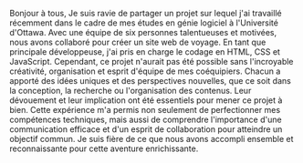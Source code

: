 Bonjour à tous,
Je suis ravie de partager un projet sur lequel j'ai travaillé récemment dans le cadre de mes études en génie logiciel à l'Université d'Ottawa. 
Avec une équipe de six personnes talentueuses et motivées, nous avons collaboré pour créer un site web de voyage.
En tant que principale développeuse, j'ai pris en charge le codage en HTML, CSS et JavaScript. Cependant, ce projet n'aurait pas été possible sans l'incroyable créativité, organisation et esprit d'équipe de mes coéquipiers. Chacun a apporté des idées uniques et des perspectives nouvelles, que ce soit dans la conception, la recherche ou l'organisation des contenus. Leur dévouement et leur implication ont été essentiels pour mener ce projet à bien.
Cette expérience m'a permis non seulement de perfectionner mes compétences techniques, mais aussi de comprendre l'importance d'une communication efficace et d'un esprit de collaboration pour atteindre un objectif commun. Je suis fière de ce que nous avons accompli ensemble et reconnaissante pour cette aventure enrichissante.
